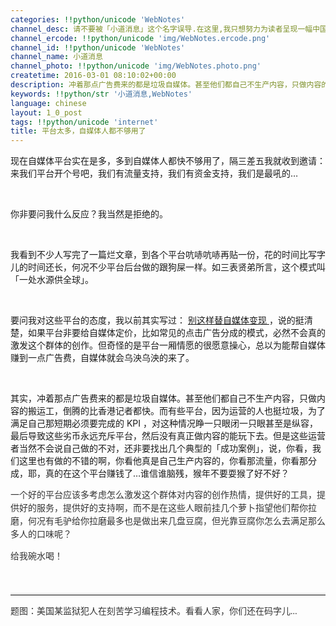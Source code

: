 ```yaml
---
categories: !!python/unicode 'WebNotes'
channel_desc: 请不要被「小道消息」这个名字误导.在这里,我只想努力为读者呈现一幅中国互联网的清明上河图.
channel_ercode: !!python/unicode 'img/WebNotes.ercode.png'
channel_id: !!python/unicode 'WebNotes'
channel_name: 小道消息
channel_photo: !!python/unicode 'img/WebNotes.photo.png'
createtime: 2016-03-01 08:10:02+00:00
description: 冲着那点广告费来的都是垃圾自媒体。甚至他们都自己不生产内容，只做内容的搬运工
keywords: !!python/str '小道消息,WebNotes'
language: chinese
layout: 1_0_post
tags: !!python/unicode 'internet'
title: 平台太多，自媒体人都不够用了
---
```

<div class="rich_media_content" id="js_content">
<p>
         现在自媒体平台实在是多，多到自媒体人都快不够用了，隔三差五我就收到邀请：来我们平台开个号吧，我们有流量支持，我们有资金支持，我们是最吼的…
        </p>
<p>
<br/>
</p>
<p>
         你非要问我什么反应？我当然是拒绝的。
        </p>
<p>
<br/>
</p>
<p>
         我看到不少人写完了一篇烂文章，到各个平台吭哧吭哧再贴一份，花的时间比写字儿的时间还长，何况不少平台后台做的跟狗屎一样。如三表贤弟所言，这个模式叫「一处水源供全球」。
        </p>
<p>
<br/>
</p>
<p>
         要问我对这些平台的态度，我以前其实写过：
         <a data_ue_src="http://mp.weixin.qq.com/s?__biz=MjM5ODIyMTE0MA==&amp;mid=213847327&amp;idx=1&amp;sn=3f5af44caca981b652867406e31c9f77&amp;scene=21#wechat_redirect" href="http://mp.weixin.qq.com/s?__biz=MjM5ODIyMTE0MA==&amp;mid=213847327&amp;idx=1&amp;sn=3f5af44caca981b652867406e31c9f77&amp;scene=21#wechat_redirect" target="_blank">
          别这样替自媒体变现
         </a>
         ，说的挺清楚，如果平台非要给自媒体定价，比如常见的点击广告分成的模式，必然不会真的激发这个群体的创作。但奇怪的是平台一厢情愿的很愿意操心，总以为能帮自媒体赚到一点广告费，自媒体就会乌泱乌泱的来了。
        </p>
<p>
<br/>
</p>
<p>
         其实，冲着那点广告费来的都是垃圾自媒体。甚至他们都自己不生产内容，只做内容的搬运工，倒腾的比香港记者都快。而有些平台，因为运营的人也挺垃圾，为了满足自己那短期必须要完成的 KPI ，对这种情况睁一只眼闭一只眼甚至是纵容，最后导致这些劣币永远充斥平台，然后没有真正做内容的能玩下去。但是这些运营者当然不会说自己做的不对，还非要找出几个典型的「成功案例」，说，你看，我们这里也有做的不错的啊，你看他真是自己生产内容的，你看那流量，你看那分成，耶，真的在这个平台赚钱了…谁信谁脑残，猴年不要耍猴了好不好？
        </p>
<p style="font-family: Lato, Helvetica, Arial, freesans, clean, sans-serif; border: 0px; margin-top: 1em; margin-bottom: 1em; outline: 0px; line-height: 1.5em; color: rgb(51, 51, 51); white-space: normal;">
         一个好的平台应该多考虑怎么激发这个群体对内容的创作热情，提供好的工具，提供好的服务，提供好的支持啊，而不是在这些人眼前挂几个萝卜指望他们帮你拉磨，何况有毛驴给你拉磨最多也是做出来几盘豆腐，但光靠豆腐你怎么去满足那么多人的口味呢？
        </p>
<p style="font-family: Lato, Helvetica, Arial, freesans, clean, sans-serif; border: 0px; margin-top: 1em; margin-bottom: 1em; outline: 0px; line-height: 1.5em; color: rgb(51, 51, 51); white-space: normal;">
         给我碗水喝！
         <br/>
</p>
<p style="font-family: Lato, Helvetica, Arial, freesans, clean, sans-serif; border: 0px; margin-top: 1em; margin-bottom: 1em; outline: 0px; line-height: 1.5em; color: rgb(51, 51, 51); white-space: normal;">
<br/>
</p>
<hr style="font-family: Lato, Helvetica, Arial, freesans, clean, sans-serif; border-right-width: 0px; border-bottom-width: 0px; border-left-width: 0px; border-top-style: solid; border-top-color: rgb(234, 234, 234); height: 1px; margin-top: 1em; margin-bottom: 1em; color: rgb(51, 51, 51); white-space: normal;"/>
<p style="font-family: Lato, Helvetica, Arial, freesans, clean, sans-serif; border: 0px; margin-top: 1em; margin-bottom: 1em; outline: 0px; line-height: 1.5em; color: rgb(51, 51, 51); white-space: normal;">
         题图：美国某监狱犯人在刻苦学习编程技术。看看人家，你们还在码字儿…
        </p>
<p>
<br/>
</p>
</div>